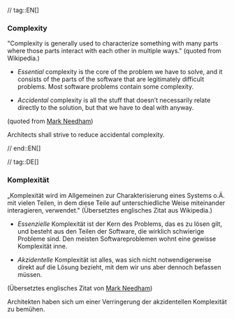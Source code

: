 // tag::EN[]
### Complexity

"Complexity is generally used to characterize something with many parts where those parts interact with each other in multiple ways."
(quoted from Wikipedia.)

  * _Essential_ complexity is the core of the problem we have to solve, and it consists of the parts of the software that are legitimately difficult problems. Most software problems contain some complexity.

  * _Accidental_ complexity is all the stuff that doesn’t necessarily relate directly to the solution, but that we have to deal with anyway.

  (quoted from [Mark Needham](http://codebetter.com/markneedham/2010/03/18/essential-and-accidental-complexity/))

  Architects shall strive to reduce accidental complexity.

// end::EN[]

// tag::DE[]
### Komplexität

„Komplexität wird im Allgemeinen zur Charakterisierung eines Systems
o.Ä. mit vielen Teilen, in dem diese Teile auf unterschiedliche Weise
miteinander interagieren, verwendet." (Übersetztes englisches Zitat
aus Wikipedia.)

-   *Essenzielle* Komplexität ist der Kern des Problems, das es zu lösen
    gilt, und besteht aus den Teilen der Software, die wirklich
    schwierige Probleme sind. Den meisten Softwareproblemen wohnt eine
    gewisse Komplexität inne.

-   *Akzidentelle* Komplexität ist alles, was sich nicht
    notwendigerweise direkt auf die Lösung bezieht, mit dem wir uns aber
    dennoch befassen müssen.

(Übersetztes englisches Zitat von [Mark
Needham](http://codebetter.com/markneedham/2010/03/18/essential-and-accidental-complexity/))

Architekten haben sich um einer Verringerung
der akzidentellen Komplexität zu bemühen.

